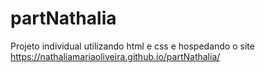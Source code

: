 # partNathalia
Projeto individual utilizando html e css e hospedando o site
https://nathaliamariaoliveira.github.io/partNathalia/
